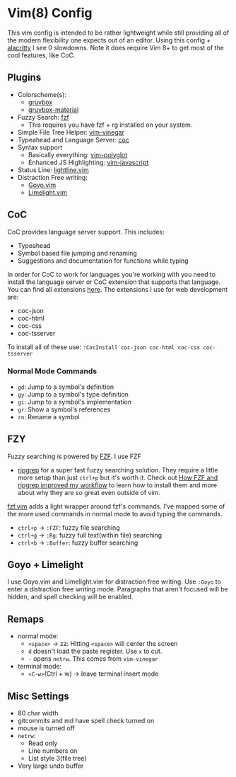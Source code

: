 # Vim(8) Config

This vim config is intended to be rather lightweight while still providing
all of the modern flexibility one expects out of an editor. Using this config +
[alacritty](https://github.com/jwilm/alacritty) I see 0 slowdowns. Note it does
require Vim 8+ to get most of the cool features, like CoC.


## Plugins
- Colorscheme(s): 
  - [gruvbox](https://github.com/morhetz/gruvbox)
  - [gruvbox-material](https://github.com/sainnhe/gruvbox-material)
- Fuzzy Search: [fzf](https://github.com/junegunn/fzf.vim)
  - This requires you have fzf + rg installed on your system.
- Simple File Tree Helper: [vim-vinegar](https://github.com/tpope/vim-vinegar)
- Typeahead and Language Server: [coc](https://github.com/neoclide/coc.nvim)
- Syntax support
  - Basically everything: [vim-polyglot]()
  - Enhanced JS Highlighting: [vim-javascript](https://github.com/pangloss/vim-javascript)
- Status Line: [lightline.vim](https://github.com/itchyny/lightline.vim)
- Distraction Free writing:
  - [Goyo.vim](https://github.com/junegunn/goyo.vim)
  - [Limelight.vim](https://github.com/junegunn/limelight.vim)

## CoC

CoC provides language server support. This includes:
- Typeahead
- Symbol based file jumping and renaming
- Suggestions and documentation for functions while typing

In order for CoC to work for languages you're working with you need to install
the language server or CoC extension that supports that language. You can find
all extensions [here](https://github.com/neoclide/coc.nvim#extensions). The
extensions I use for web development are:
- coc-json
- coc-html
- coc-css
- coc-tsserver

To install all of these use: `:CocInstall coc-json coc-html coc-css coc-tsserver`

### Normal Mode Commands
- `gd`: Jump to a symbol's definition
- `gy`: Jump to a symbol's type definition
- `gi`: Jump to a symbol's implementation
- `gr`: Show a symbol's references
- `rn`: Rename a symbol

## FZY

Fuzzy searching is powered by [FZF](https://github.com/junegunn/fzf). I use FZF
+ [ripgrep](https://github.com/BurntSushi/ripgrep) for a super fast fuzzy
searching solution. They require a little more setup than just `ctrl+p` but it's
worth it. Check out
[How FZF and ripgrep improved my workflow](https://medium.com/@sidneyliebrand/how-fzf-and-ripgrep-improved-my-workflow-61c7ca212861)
to learn how to install them and more about why they are so great even outside
of vim.

[fzf.vim](https://github.com/junegunn/fzf.vim) adds a light wrapper around fzf's
commands. I've mapped some of the more used commands in normal mode to avoid
typing the commands.

- `ctrl+p` -> `:FZF`: fuzzy file searching
- `ctrl+g` -> `:Rg`: fuzzy full text(within file) searching
- `ctrl+b` -> `:Buffer`: fuzzy buffer searching

## Goyo + Limelight

I use Goyo.vim and Limelight.vim for distraction free writing. Use `:Goyo` to
enter a distraction free writing mode. Paragraphs that aren't focused will be
hidden, and spell checking will be enabled.

## Remaps

- normal mode:
  - `<space>` -> zz: Hitting `<space>` will center the screen
  - `d` doesn't load the paste register. Use `x` to cut.
  - `-` opens `netrw`. This comes from `vim-vinegar`
- terminal mode:
  - `<C-w>`(Ctrl + w) -> leave terminal insert mode

## Misc Settings
- 80 char width
- gitcommits and md have spell check turned on
- mouse is turned off
- `netrw`:
  - Read only
  - Line numbers on
  - List style 3(file tree)
- Very large undo buffer
